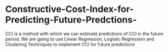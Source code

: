 # Constructive-Cost-Index-for-Predicting-Future-Predctions-
CCI is a method with which we can estimate predictions of CCI in the future period. We are going to use Linear Regression, Logistic Regression and Clustering Techniques to implement CCI for future predictions
